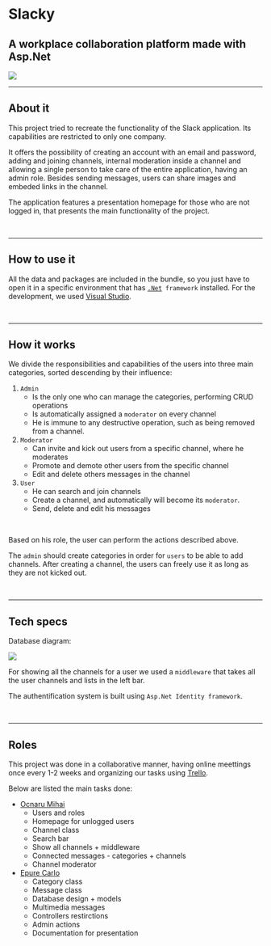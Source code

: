 <h1>Slacky</h1>
<h2>A workplace collaboration platform made with Asp.Net </h2>
<img src='https://github.com/w-i-l/ReadME.md-template/assets/65015373/89ecaf19-68ad-42b5-9f4a-6c1bf3c7fafc'/>



<br>
<hr>
<h2>About it</h2>
<p>This project tried to recreate the functionality of the Slack application. Its capabilities are restricted to only one company.</p>

<p>It offers the possibility of creating an account with an email and password, adding and joining channels, internal moderation inside a channel and allowing a single person to take care of the entire application, having an admin role. Besides sending messages, users can share images and embeded links in the channel.</p>

<p>The application features a presentation homepage for those who are not logged in, that presents the main functionality of the project.</p>

<br>
<hr>
<h2>How to use it</h2>
<p>All the data and packages are included in the bundle, so you just have to open it in a specific environment that has <code><a href="https://dotnet.microsoft.com/en-us/download">.Net</a> framework</code> installed. For the development,
we used <a href="https://visualstudio.microsoft.com/">Visual Studio</a>.</p>



<br>
<hr>
<h2>How it works</h2>
<p>We divide the responsibilities and capabilities of the users into three main categories, sorted descending by their influence:</p>
<ol>
    <li><code>Admin</code>
        <ul>
            <li>Is the only one who can manage the categories, performing CRUD operations</li>
            <li>Is automatically assigned a <code>moderator</code> on every channel</li>
            <li>He is immune to any destructive operation, such as being removed from a channel.</li>
        </ul>
    </li>
    <li><code>Moderator</code>
        <ul>
            <li>Can invite and kick out users from a specific channel, where he moderates</li>
            <li>Promote and demote other users from the specific channel</li>
            <li>Edit and delete others messages in the channel</li>
        </ul>
    </li>
    <li><code>User</code>
        <ul>
            <li>He can search and join channels</li>
            <li>Create a channel, and automatically will become its <code>moderator</code>.</li>
            <li>Send, delete and edit his messages</li>
        </ul>
    </li>
</ol>

<br/>
<p>Based on his role, the user can perform the actions described above.</p>
<p>The <code>admin</code> should create categories in order for <code>users</code> to be able to add channels. After creating a channel, the users can freely use it as long as they are not kicked out.</p>

<br>
<hr>
<h2>Tech specs</h2>
<p>Database diagram:</p>
<img src="https://github.com/w-i-l/ReadME.md-template/assets/65015373/699d3d9a-1c89-48cc-a34d-8ef66ecdb56a"/>

<br/>
<p>For showing all the channels for a user we used a <code>middleware</code> that takes all the user channels and lists in the left bar.</p>

<p>The authentification system is built using <code>Asp.Net Identity framework</code>.</p>


<br>
<hr>
<h2>Roles</h2>
<p>This project was done in a collaborative manner, having online meettings once every 1-2 weeks and organizing our tasks using <a href="https://trello.com/">Trello</a>.</p>
<p>Below are listed the main tasks done:</p>
<ul>
    <li><a href="https://github.com/w-i-l">Ocnaru Mihai</a>
        <ul>
            <li>Users and roles</li>
            <li>Homepage for unlogged users</li>
            <li>Channel class</li>
            <li>Search bar</li>
            <li>Show all channels + middleware</li>
            <Li>Connected messages - categories + channels</Li>
            <li>Channel moderator</li>
        </ul>
    </li>
    <li><a href="https://github.com/Epure-Tofanel-Carlo">Epure Carlo</a>
        <ul>
            <li>Category class</li>
            <li>Message class</li>
            <li>Database design + models</li>
            <li>Multimedia messages</li>
            <li>Controllers restirctions</li>
            <li>Admin actions</li>
            <li>Documentation for presentation</li>
        </ul>
    </li>
</ul>
